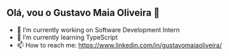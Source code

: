 ## Olá, vou o Gustavo Maia Oliveira 👋

- 🔭 I’m currently working on Software Development Intern
- 🌱 I’m currently learning TypeScript
- 📫 How to reach me: https://www.linkedin.com/in/gustavomaiaoliveira/
